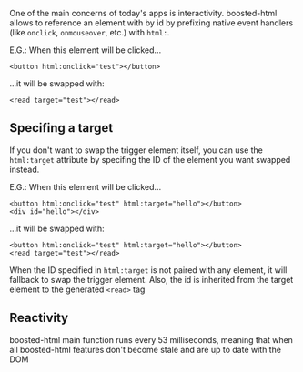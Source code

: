 One of the main concerns of today's apps is interactivity. boosted-html allows to reference an element with by id by prefixing native event handlers (like `onclick`, `onmouseover`, etc.) with `html:`.

E.G.: When this element will be clicked...

    <button html:onclick="test"></button>

...it will be swapped with:

    <read target="test"></read>

## Specifing a target

If you don't want to swap the trigger element itself, you can use the `html:target` attribute by specifing the ID of the element you want swapped instead.

E.G.: When this element will be clicked...

    <button html:onclick="test" html:target="hello"></button>
    <div id="hello"></div>

...it will be swapped with:

    <button html:onclick="test" html:target="hello"></button>
    <read target="test"></read>

When the ID specified in `html:target` is not paired with any element, it will fallback to swap the trigger element. Also, the id is inherited from the target element to the generated `<read>` tag

## Reactivity

boosted-html main function runs every 53 milliseconds, meaning that when all boosted-html features don't become stale and are up to date with the DOM